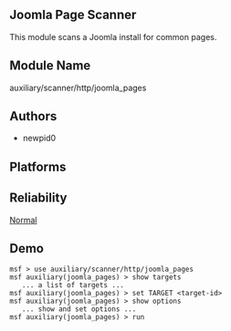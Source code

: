 ## Joomla Page Scanner

This module scans a Joomla install for common pages.


## Module Name
auxiliary/scanner/http/joomla_pages

## Authors
* newpid0





## Platforms


## Reliability
[Normal](https://github.com/rapid7/metasploit-framework/wiki/Exploit-Ranking)

## Demo

```
msf > use auxiliary/scanner/http/joomla_pages
msf auxiliary(joomla_pages) > show targets
   ... a list of targets ...
msf auxiliary(joomla_pages) > set TARGET <target-id>
msf auxiliary(joomla_pages) > show options
   ... show and set options ...
msf auxiliary(joomla_pages) > run
```
    
    